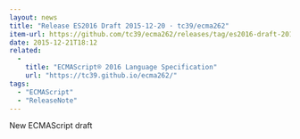 ```yaml
---
layout: news
title: "Release ES2016 Draft 2015-12-20 · tc39/ecma262"
item-url: https://github.com/tc39/ecma262/releases/tag/es2016-draft-20151220
date: 2015-12-21T18:12
related:
  - 
    title: "ECMAScript® 2016 Language Specification"
    url: "https://tc39.github.io/ecma262/"
tags:
  - "ECMAScript"
  - "ReleaseNote"
---
```


New ECMAScript draft